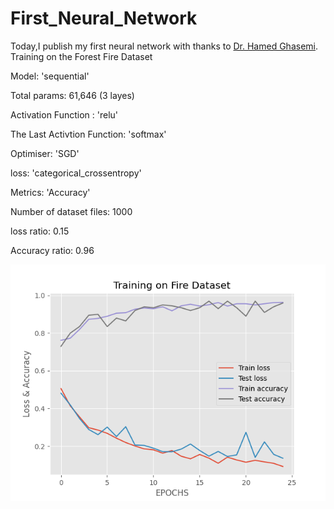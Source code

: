 # First_Neural_Network
Today,I publish my first neural network with thanks to [Dr. Hamed Ghasemi](https://ir.linkedin.com/in/hamed-ghasemi-1010a8166). Training on the Forest Fire Dataset

Model: 'sequential'

Total params: 61,646 (3 layes)

Activation Function : 'relu'

The Last Activtion Function: 'softmax'

Optimiser: 'SGD'

loss: 'categorical_crossentropy'

Metrics: 'Accuracy'

Number of dataset files: 1000 

loss ratio: 0.15

Accuracy ratio: 0.96

![Loss Chart](https://github.com/HoseinNekouei/First_Neural_Network/blob/main/loss_chart.png)

